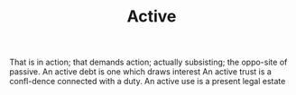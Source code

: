 ---
title: Active
letter: A
permalink: "/definitions/active.html"
body: That is in action; that demands action; actually subsisting; the oppo-site of
  passive. An active debt is one which draws interest An active trust is a confl-dence
  connected with a duty. An active use is a present legal estate
published_at: '2018-07-07'
source: Black's Law Dictionary
layout: post
---